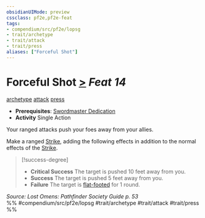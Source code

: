 ```yaml
---
obsidianUIMode: preview
cssclass: pf2e,pf2e-feat
tags:
- compendium/src/pf2e/lopsg
- trait/archetype
- trait/attack
- trait/press
aliases: ["Forceful Shot"]
---
```

# Forceful Shot  [>](chapter-9-playing-the-game.md#Actions "Single Action") *Feat 14*  
[archetype](archetype.md "Archetype Feat Trait")  [attack](attack.md "Attack Combat Trait")  [press](press.md "Press Combat Trait")  

- **Prerequisites**: [Swordmaster Dedication](swordmaster-dedication-locg.md)
- **Activity** Single Action

Your ranged attacks push your foes away from your allies.

Make a ranged [Strike](strike.md), adding the following effects in addition to the normal effects of the [Strike](strike.md).

> [!success-degree] 
> - **Critical Success** The target is pushed 10 feet away from you.
> - **Success** The target is pushed 5 feet away from you.
> - **Failure** The target is [flat-footed](conditions.md#Flat-footed) for 1 round.

*Source: Lost Omens: Pathfinder Society Guide p. 53*  
%% #compendium/src/pf2e/lopsg #trait/archetype #trait/attack #trait/press %%